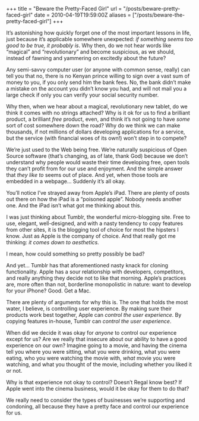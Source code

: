 +++
title = "Beware the Pretty-Faced Girl"
url = "/posts/beware-pretty-faced-girl"
date = 2010-04-19T19:59:00Z
aliases = ["/posts/beware-the-pretty-faced-girl"]
+++

It’s astonishing how quickly forget one of the most important lessons in life, just because it’s applicable somewhere unexpected: _if something seems too good to be true, it probably is_. Why then, do we not hear words like “magical” and “revolutionary” and become suspicious, as we should, instead of fawning and yammering on excitedly about the future?

Any semi-savvy computer user (or anyone with common sense, really) can tell you that no, there is no Kenyan prince willing to sign over a vast sum of money to you, if you only send him the bank fees. No, the bank didn’t make a mistake on the account you didn’t know you had, and will not mail you a large check if only you can verify your social security number.

Why then, when we hear about a magical, revolutionary new tablet, do we think it comes with no strings attached? Why is it ok for us to find a brilliant product, a brilliant _free_ product, even, and think it’s not going to have _some_ sort of cost somewhere down the road? Why do we think we can make thousands, if not millions of dollars developing applications for a service, but the service (with financial woes of its own!) won’t step in to compete?

We’re just used to the Web being free. We’re naturally suspicious of Open Source software (that’s changing, as of late, thank God) because we don’t understand why people would waste their time developing free, open tools they can’t profit from for our use and enjoyment. And the simple answer that _they like to_ seems out of place. And yet, when those tools are embedded in a webpage… Suddenly it’s all okay.

You’ll notice I’ve strayed away from Apple’s iPad. There are plenty of posts out there on how the iPad is a “poisoned apple”. Nobody needs another one. And the iPad isn’t what got me thinking about this.

I was just thinking about Tumblr, the wonderful micro-blogging site. Free to use, elegant, well-designed, and with a nasty tendency to copy features from other sites, it is the blogging tool of choice for most the hipsters I know. Just as Apple is the company of choice. And that really got me thinking: _it comes down to aesthetics._

I mean, how could something so pretty possibly be bad?

And yet… Tumblr has that aforementioned nasty knack for cloning functionality. Apple has a sour relationship with developers, competitors, and really anything they decide not to like that morning. Apple’s practices are, more often than not, borderline monopolistic in nature: want to develop for your iPhone? Good. Get a Mac.

There are plenty of arguments for why this is. The one that holds the most water, I believe, is controlling user experience. By making sure their products work best together, Apple can _control the user experience_. By copying features in-house, Tumblr can _control the user experience_.

When did we decide it was okay for _anyone_ to control our experience except for us? Are we really that insecure about our ability to have a good experience on our own? Imagine going to a movie, and having the cinema tell you where you were sitting, what you were drinking, what you were eating, who you were watching the movie with, _what_ movie you were watching, and what you thought of the movie, including whether you liked it or not.

Why is that experience not okay to control? Doesn’t Regal know best? If Apple went into the cinema business, would it be okay for them to do that?

We really need to consider the types of businesses we’re supporting and condoning, all because they have a pretty face and control our experience for us.
